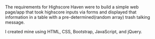 The requirements for Highscore Haven were to build a simple web page/app that took highscore inputs via forms and displayed that information in a table with a pre-determined(random array) trash talking message.

I created mine using HTML, CSS, Bootstrap, JavaScript, and jQuery.
